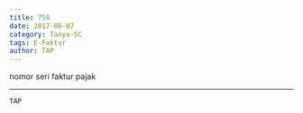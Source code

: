 ```yaml
---
title: 758
date: 2017-06-07
category: Tanya-SC
tags: E-Faktur
author: TAP
---
```


nomor seri faktur pajak

---



`TAP`
